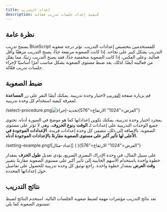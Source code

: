 ```yaml
---
title: إعداد التدريب
description: كيفية إعداد جلسات تدريب فعالة
---
```


## نظرة عامة

يسمح تدريب BlueScript للمستخدمين بتخصيص إعدادات التدريب. تؤثر درجة صعوبة التدريب بشكل كبير على نجاحه. إذا كانت الصعوبة مرتفعة جدًا، يصبح التدريب مرهقًا وأقل فعالية. وعلى العكس، إذا كانت الصعوبة منخفضة جدًا، فقد يصبح التدريب رتيبًا، مما يقلل من فعاليته أيضًا. لذلك، يعد ضبط مستوى الصعوبة بشكل مناسب أمرًا أساسيًا لإجراء جلسات تدريب فعّالة.

## ضبط الصعوبة

قم بزيارة صفحة [التدريب](/ar/train) لاختيار وحدة تدريبية. يمكنك أيضًا النقر على زر **المساعدة** لمعرفة كيفية استخدام كل وحدة تدريبية.

/select-procedure.png![تحديد-إجراء](){العرض="1024" الارتفاع="576"}

بمجرد اختيار وحدة تدريبية، يمكنك تكوين إعداداتها كما هو موضح في الصورة أدناه. تحتوي جميع الوحدات التدريبية على إعدادات لـ **الوقت** و**نوع الحروف**، وهي لا تؤثر على مستوى الصعوبة. بالإضافة إلى ذلك، تتضمن كل وحدة إعدادات فريدة. **الإعدادات الموجودة في الأعلى لها تأثير أكبر على مستوى الصعوبة مقارنةً بالإعدادات الموجودة أدناه.**

/setting-example.png![إعداد-مثال] ( ){العرض="1024" الارتفاع="576"}

على سبيل المثال، في وحدة الإدراك البصري السريع، يؤدي تعديل **طول الحرف** بمقدار خطوة واحدة باستخدام الأسهم الجانبية إلى تأثير أكبر على مستوى الصعوبة مقارنةً بتغيير **وقت العرض** بمقدار خطوة واحدة. راجع توثيق كل وحدة تدريبية للحصول على تفاصيل حول إعداداتها المحددة.

## نتائج التدريب

تعد نتائج التدريب مؤشرات مهمة لضبط صعوبة الجلسات التالية. استخدم النتائج لضبط مستوى الصعوبة كما يلي:

